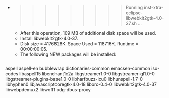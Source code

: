 * >>>>>>>>> Running inst-xtra-eclipse-libwebkit2gtk-4.0-37.sh ...
  * After this operation, 109 MB of additional disk space will be used.
  * Install libwebkit2gtk-4.0-37.
  * Disk size = 4176828K. Space Used = 118716K. Runtime = 00:00:00:05.
  * The following NEW packages will be installed:
  ```bash
aspell aspell-en bubblewrap dictionaries-common emacsen-common
iso-codes libaspell15 libenchant1c2a libgstreamer1.0-0 libgstreamer-gl1.0-0
libgstreamer-plugins-base1.0-0 libharfbuzz-icu0 libhunspell-1.7-0 libhyphen0 libjavascriptcoregtk-4.0-18
liborc-0.4-0 libwebkit2gtk-4.0-37 libwebpdemux2 libwoff1 xdg-dbus-proxy
  ```
